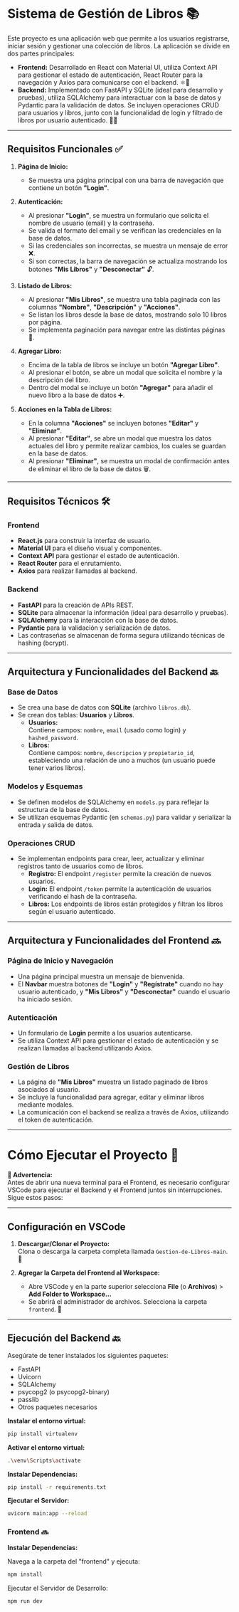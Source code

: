 # Sistema de Gestión de Libros 📚

Este proyecto es una aplicación web que permite a los usuarios registrarse, iniciar sesión y gestionar una colección de libros. La aplicación se divide en dos partes principales:

- **Frontend:** Desarrollado en React con Material UI, utiliza Context API para gestionar el estado de autenticación, React Router para la navegación y Axios para comunicarse con el backend. ⚛️🎨
- **Backend:** Implementado con FastAPI y SQLite (ideal para desarrollo y pruebas), utiliza SQLAlchemy para interactuar con la base de datos y Pydantic para la validación de datos. Se incluyen operaciones CRUD para usuarios y libros, junto con la funcionalidad de login y filtrado de libros por usuario autenticado. 🚀💾

---

## Requisitos Funcionales ✅

1. **Página de Inicio:**  
   - Se muestra una página principal con una barra de navegación que contiene un botón **"Login"**.

2. **Autenticación:**  
   - Al presionar **"Login"**, se muestra un formulario que solicita el nombre de usuario (email) y la contraseña.  
   - Se valida el formato del email y se verifican las credenciales en la base de datos.  
   - Si las credenciales son incorrectas, se muestra un mensaje de error ❌.  
   - Si son correctas, la barra de navegación se actualiza mostrando los botones **"Mis Libros"** y **"Desconectar"** 🔓.

3. **Listado de Libros:**  
   - Al presionar **"Mis Libros"**, se muestra una tabla paginada con las columnas **"Nombre"**, **"Descripción"** y **"Acciones"**.  
   - Se listan los libros desde la base de datos, mostrando solo 10 libros por página.  
   - Se implementa paginación para navegar entre las distintas páginas 🔄.

4. **Agregar Libro:**  
   - Encima de la tabla de libros se incluye un botón **"Agregar Libro"**.  
   - Al presionar el botón, se abre un modal que solicita el nombre y la descripción del libro.  
   - Dentro del modal se incluye un botón **"Agregar"** para añadir el nuevo libro a la base de datos ➕.

5. **Acciones en la Tabla de Libros:**  
   - En la columna **"Acciones"** se incluyen botones **"Editar"** y **"Eliminar"**.  
   - Al presionar **"Editar"**, se abre un modal que muestra los datos actuales del libro y permite realizar cambios, los cuales se guardan en la base de datos.  
   - Al presionar **"Eliminar"**, se muestra un modal de confirmación antes de eliminar el libro de la base de datos 🗑️.

---

## Requisitos Técnicos 🛠️

### Frontend
- **React.js** para construir la interfaz de usuario.
- **Material UI** para el diseño visual y componentes.
- **Context API** para gestionar el estado de autenticación.
- **React Router** para el enrutamiento.
- **Axios** para realizar llamadas al backend.

### Backend
- **FastAPI** para la creación de APIs REST.
- **SQLite** para almacenar la información (ideal para desarrollo y pruebas).
- **SQLAlchemy** para la interacción con la base de datos.
- **Pydantic** para la validación y serialización de datos.
- Las contraseñas se almacenan de forma segura utilizando técnicas de hashing (bcrypt).

---

## Arquitectura y Funcionalidades del Backend 🔙

### Base de Datos
- Se crea una base de datos con **SQLite** (archivo `libros.db`).
- Se crean dos tablas: **Usuarios** y **Libros**.
  - **Usuarios:**  
    Contiene campos: `nombre`, `email` (usado como login) y `hashed_password`.
  - **Libros:**  
    Contiene campos: `nombre`, `descripcion` y `propietario_id`, estableciendo una relación de uno a muchos (un usuario puede tener varios libros).

### Modelos y Esquemas
- Se definen modelos de SQLAlchemy en `models.py` para reflejar la estructura de la base de datos.
- Se utilizan esquemas Pydantic (en `schemas.py`) para validar y serializar la entrada y salida de datos.

### Operaciones CRUD
- Se implementan endpoints para crear, leer, actualizar y eliminar registros tanto de usuarios como de libros.
  - **Registro:** El endpoint `/register` permite la creación de nuevos usuarios.
  - **Login:** El endpoint `/token` permite la autenticación de usuarios verificando el hash de la contraseña.
  - **Libros:** Los endpoints de libros están protegidos y filtran los libros según el usuario autenticado.

---

## Arquitectura y Funcionalidades del Frontend 🔜

### Página de Inicio y Navegación
- Una página principal muestra un mensaje de bienvenida.
- El **Navbar** muestra botones de **"Login"** y **"Regístrate"** cuando no hay usuario autenticado, y **"Mis Libros"** y **"Desconectar"** cuando el usuario ha iniciado sesión.

### Autenticación
- Un formulario de **Login** permite a los usuarios autenticarse.
- Se utiliza Context API para gestionar el estado de autenticación y se realizan llamadas al backend utilizando Axios.

### Gestión de Libros
- La página de **"Mis Libros"** muestra un listado paginado de libros asociados al usuario.
- Se incluye la funcionalidad para agregar, editar y eliminar libros mediante modales.
- La comunicación con el backend se realiza a través de Axios, utilizando el token de autenticación.

---

# Cómo Ejecutar el Proyecto 🚀

**🚨 Advertencia:**  
Antes de abrir una nueva terminal para el Frontend, es necesario configurar VSCode para ejecutar el Backend y el Frontend juntos sin interrupciones. Sigue estos pasos:

---

## Configuración en VSCode

1. **Descargar/Clonar el Proyecto:**  
   Clona o descarga la carpeta completa llamada `Gestion-de-Libros-main`. 📂

2. **Agregar la Carpeta del Frontend al Workspace:**  
   - Abre VSCode y en la parte superior selecciona **File** (o **Archivos**) > **Add Folder to Workspace...**  
   - Se abrirá el administrador de archivos. Selecciona la carpeta `frontend`. 📁

---

## Ejecución del Backend 🔙

Asegúrate de tener instalados los siguientes paquetes:
- FastAPI
- Uvicorn
- SQLAlchemy
- psycopg2 (o psycopg2-binary)
- passlib
- Otros paquetes necesarios

**Instalar el entorno virtual:**
```bash
pip install virtualenv
```

**Activar el entorno virtual:**
```bash
.\venv\Scripts\activate
```

**Instalar Dependencias:**

```bash
pip install -r requirements.txt

```

**Ejecutar el Servidor:**

```bash
uvicorn main:app --reload
```

### Frontend 🔜


**Instalar Dependencias:**

Navega a la carpeta del "frontend" y ejecuta:

```bash
npm install
```

Ejecutar el Servidor de Desarrollo:

```bash
npm run dev
```



